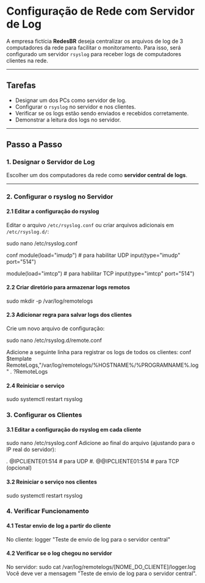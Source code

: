 # Configuração de Rede com Servidor de Log

A empresa fictícia **RedesBR** deseja centralizar os arquivos de log de 3 computadores da rede para facilitar o monitoramento. 
Para isso, será configurado um servidor `rsyslog` para receber logs de computadores clientes na rede.

---

## Tarefas

- Designar um dos PCs como servidor de log.
- Configurar o `rsyslog` no servidor e nos clientes.
- Verificar se os logs estão sendo enviados e recebidos corretamente.
- Demonstrar a leitura dos logs no servidor.

---

## Passo a Passo

### 1. Designar o Servidor de Log

Escolher um dos computadores da rede como **servidor central de logs**. 

---

### 2. Configurar o rsyslog no Servidor

#### 2.1 Editar a configuração do rsyslog
Editar o arquivo `/etc/rsyslog.conf` ou criar arquivos adicionais em `/etc/rsyslog.d/`:

sudo nano /etc/rsyslog.conf

conf
module(load="imudp") # para habilitar UDP
input(type="imudp" port="514")

module(load="imtcp") # para habilitar TCP
input(type="imtcp" port="514")

#### 2.2 Criar diretório para armazenar logs remotos

sudo mkdir -p /var/log/remotelogs

#### 2.3 Adicionar regra para salvar logs dos clientes
Crie um novo arquivo de configuração:

sudo nano /etc/rsyslog.d/remote.conf

Adicione a seguinte linha para registrar os logs de todos os clientes:
conf
$template RemoteLogs,"/var/log/remotelogs/%HOSTNAME%/%PROGRAMNAME%.log"
*.* ?RemoteLogs

#### 2.4 Reiniciar o serviço

sudo systemctl restart rsyslog

### 3. Configurar os Clientes
#### 3.1 Editar a configuração do rsyslog em cada cliente
sudo nano /etc/rsyslog.conf
Adicione ao final do arquivo (ajustando para o IP real do servidor):

*.* @IPCLIENTE01:514    # para UDP
#*.* @@IPCLIENTE01:514  # para TCP (opcional)
#### 3.2 Reiniciar o serviço nos clientes

sudo systemctl restart rsyslog

### 4. Verificar Funcionamento
#### 4.1 Testar envio de log a partir do cliente
No cliente:
logger "Teste de envio de log para o servidor central"

#### 4.2 Verificar se o log chegou no servidor
No servidor:
sudo cat /var/log/remotelogs/[NOME_DO_CLIENTE]/logger.log
Você deve ver a mensagem "Teste de envio de log para o servidor central".
